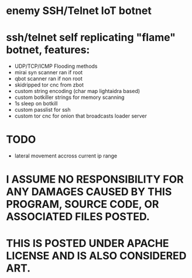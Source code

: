 # enemy SSH/Telnet IoT botnet
# ssh/telnet self replicating "flame" botnet, features:

* UDP/TCP/ICMP Flooding methods
* mirai syn scanner ran if root
* qbot scanner ran if non root
* skidripped tor cnc from zbot
* custom string encoding (char map lightaidra based)
* custom botkiller strings for memory scanning
* 1s sleep on botkill
* custom passlist for ssh
* custom tor cnc for onion that broadcasts loader server

# TODO 
+ lateral movement accross current ip range
# I ASSUME NO RESPONSIBILITY FOR ANY DAMAGES CAUSED BY THIS PROGRAM, SOURCE CODE, OR ASSOCIATED FILES POSTED. 
# THIS IS POSTED UNDER APACHE LICENSE AND IS ALSO CONSIDERED ART.
